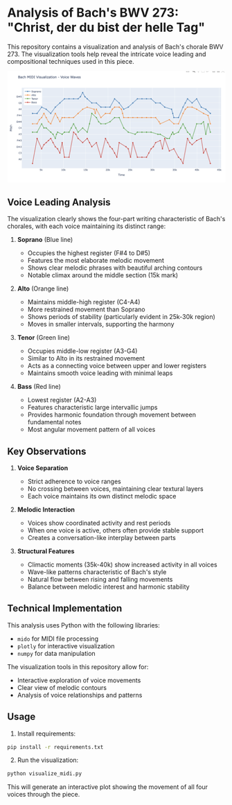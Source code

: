 # Analysis of Bach's BWV 273: "Christ, der du bist der helle Tag"

This repository contains a visualization and analysis of Bach's chorale BWV 273. The visualization tools help reveal the intricate voice leading and compositional techniques used in this piece.

![Voice Leading Visualization](bach2.png)

## Voice Leading Analysis

The visualization clearly shows the four-part writing characteristic of Bach's chorales, with each voice maintaining its distinct range:

1. **Soprano** (Blue line)
   - Occupies the highest register (F#4 to D#5)
   - Features the most elaborate melodic movement
   - Shows clear melodic phrases with beautiful arching contours
   - Notable climax around the middle section (15k mark)

2. **Alto** (Orange line)
   - Maintains middle-high register (C4-A4)
   - More restrained movement than Soprano
   - Shows periods of stability (particularly evident in 25k-30k region)
   - Moves in smaller intervals, supporting the harmony

3. **Tenor** (Green line)
   - Occupies middle-low register (A3-G4)
   - Similar to Alto in its restrained movement
   - Acts as a connecting voice between upper and lower registers
   - Maintains smooth voice leading with minimal leaps

4. **Bass** (Red line)
   - Lowest register (A2-A3)
   - Features characteristic large intervallic jumps
   - Provides harmonic foundation through movement between fundamental notes
   - Most angular movement pattern of all voices

## Key Observations

1. **Voice Separation**
   - Strict adherence to voice ranges
   - No crossing between voices, maintaining clear textural layers
   - Each voice maintains its own distinct melodic space

2. **Melodic Interaction**
   - Voices show coordinated activity and rest periods
   - When one voice is active, others often provide stable support
   - Creates a conversation-like interplay between parts

3. **Structural Features**
   - Climactic moments (35k-40k) show increased activity in all voices
   - Wave-like patterns characteristic of Bach's style
   - Natural flow between rising and falling movements
   - Balance between melodic interest and harmonic stability

## Technical Implementation

This analysis uses Python with the following libraries:

- `mido` for MIDI file processing
- `plotly` for interactive visualization
- `numpy` for data manipulation

The visualization tools in this repository allow for:
- Interactive exploration of voice movements
- Clear view of melodic contours
- Analysis of voice relationships and patterns

## Usage

1. Install requirements:
```bash
pip install -r requirements.txt
```

2. Run the visualization:
```bash
python visualize_midi.py
```

This will generate an interactive plot showing the movement of all four voices through the piece.
